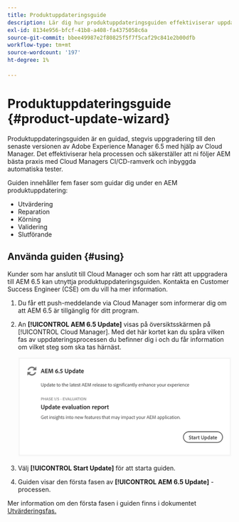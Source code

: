 ```yaml
---
title: Produktuppdateringsguide
description: Lär dig hur produktuppdateringsguiden effektiviserar uppdateringsprocessen från början till slut AEM Cloud Manager.
exl-id: 8134e956-bfcf-41b8-a408-fa4375058c6a
source-git-commit: bbee49987e2f80825f5f7f5caf29c841e2b00dfb
workflow-type: tm+mt
source-wordcount: '197'
ht-degree: 1%

---
```



# Produktuppdateringsguide {#product-update-wizard}

Produktuppdateringsguiden är en guidad, stegvis uppgradering till den senaste versionen av Adobe Experience Manager 6.5 med hjälp av Cloud Manager. Det effektiviserar hela processen och säkerställer att ni följer AEM bästa praxis med Cloud Managers CI/CD-ramverk och inbyggda automatiska tester.

Guiden innehåller fem faser som guidar dig under en AEM produktuppdatering:

* Utvärdering
* Reparation
* Körning 
* Validering
* Slutförande

## Använda guiden {#using}

Kunder som har anslutit till Cloud Manager och som har rätt att uppgradera till AEM 6.5 kan utnyttja produktuppdateringsguiden. Kontakta en Customer Success Engineer (CSE) om du vill ha mer information.

1. Du får ett push-meddelande via Cloud Manager som informerar dig om att AEM 6.5 är tillgänglig för ditt program.

1. An **[!UICONTROL AEM 6.5 Update]** visas på översiktsskärmen på [!UICONTROL Cloud Manager]. Med det här kortet kan du spåra vilken fas av uppdateringsprocessen du befinner dig i och du får information om vilket steg som ska tas härnäst.

   ![Uppdatera guidekort](/help/assets/Start-Update.png)

1. Välj **[!UICONTROL Start Update]** för att starta guiden.

1. Guiden visar den första fasen av **[!UICONTROL AEM 6.5 Update]** -processen.

Mer information om den första fasen i guiden finns i dokumentet [Utvärderingsfas.](/help/product-update-wizard/evaluation.md)
